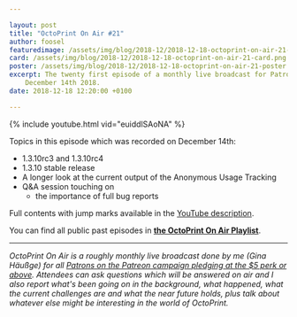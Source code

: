 ```yaml
---

layout: post
title: "OctoPrint On Air #21"
author: foosel
featuredimage: /assets/img/blog/2018-12/2018-12-18-octoprint-on-air-21-card.png
card: /assets/img/blog/2018-12/2018-12-18-octoprint-on-air-21-card.png
poster: /assets/img/blog/2018-12/2018-12-18-octoprint-on-air-21-poster.png
excerpt: The twenty first episode of a monthly live broadcast for Patrons which aired live on 
    December 14th 2018.
date: 2018-12-18 12:20:00 +0100

---
```


{% include youtube.html vid="euiddlSAoNA" %}

Topics in this episode which was recorded on December 14th:

  * 1.3.10rc3 and 1.3.10rc4
  * 1.3.10 stable release
  * A longer look at the current output of the Anonymous Usage Tracking
  * Q&A session touching on
    * the importance of full bug reports
    
Full contents with jump marks available in the 
[YouTube description](https://youtu.be/euiddlSAoNA).

You can find all public past episodes in 
**[the OctoPrint On Air Playlist](https://www.youtube.com/playlist?list=PL9j2DtsIPVkOFIMRrnnbXsnXtQmwj1IId)**.

---

*OctoPrint On Air is a roughly monthly live broadcast done by me (Gina Häußge)
for all [Patrons on the Patreon campaign pledging at the $5 perk or above](https://patreon.com/foosel). 
Attendees can ask questions which will be answered on air and I also report 
what's been going on in the background, what happened, what the current 
challenges are and what the near future holds, plus talk about whatever else
might be interesting in the world of OctoPrint.*